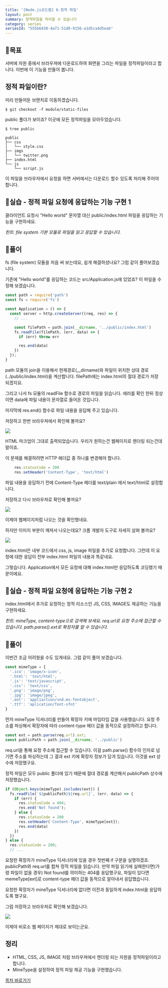 ```yaml
---
title: '[Node.js코드랩] 6.정적 파일'
layout: post
summary: 정적파일을 처리할 수 있습니다
category: series
seriesId: "555b6438-4a71-51d0-9156-a1d5ca4d5eab"
---
```


## 🌳목표

서버에 자원 중에서 브라우져에 다운로드하여 화면을 그리는 파일을 정적파일이라고 합니다.
이번에 이 기능을 만들어 봅니다.

## 정적 파일이란?

미리 만들어둔 브랜치로 이동하겠습니다.

```
$ git checkout -f module/static-files
```

public 폴더가 보이죠? 이곳에 모든 정적파일을 모아두었습니다.

```
$ tree public

public
├── css
│   └── style.css
├── imgs
│   └── twitter.png
├── index.html
└── js
    └── script.js
```

이 파일을 브라우저에서 요청을 하면 서버에서는 다운로드 할수 있도록 처리해 주어야 합니다.

## 🐤실습 - 정적 파일 요청에 응답하는 기능 구현 1

클라이언트 요청시 "Hello world" 문자열 대신 public/index.html 파일을 응답하는 기능을 구현하세요.

*힌트: file system 기본 모듈로 파일을 읽고 응답할 수 있습니다.*

## 🐤풀이

fs (file system) 모듈을 처음 써 보는데요, 쉽게 해결하셨나요?
그럼 같이 풀어보겠습니다.

기존에 "Hello world"를 응답하는 코드는 src/Application.js에 있었죠?
이 파일을 수정해 보겠습니다.

```js
const path = require('path')
const fs = require('fs')

const Application = () => {
  const server = http.createServer((req, res) => {
    // ...

    const filePath = path.join(__dirname, '../public/index.html')
    fs.readFile(filePath, (err, data) => {
      if (err) throw err

      res.end(data)
    })
  });
}
```

path 모듈의 join을 이용해서 현재경로(__dirname)와 파일이 위치한 상대 경로(../public/index.html)을 계산합니다.
filePath에는 index.html의 절대 경로가 저장 되겠지요.

그리고 나서 fs 모듈의 readFile 함수로 경로의 파일을 읽습니다.
에러를 확인 한뒤 정상이면 data에 파일 내용이 문자열로 들어온 것입니다.

마지막에 res.end() 함수로 파일 내용을 응답해 주고 있습니다.

저장하고 한번 브라우져에서 확인해 볼까요?

![](/assets/imgs/2018/12/06/browser_result_1.png)

HTML 마크업이 그대로 출력되었습니다. 우리가 원하는건 웹페이지로 렌더링 되는건데 말이죠.

이 문제를 해결하려면 HTTP 헤더값 중 하나를 변경해야 합니다.

```js
    res.statusCode = 200
    res.setHeader('Content-Type', 'text/html')
```

파일 내용을 응답하기 전에 Content-Type 헤더를 text/plain 에서 text/html로 설정합니다.

저장하고 다시 브라우져로 확인해 볼까요?

![](/assets/imgs/2018/12/06/browser_result_2.png)

이제야 웹페이지처럼 나오는 것을 확인했네요.

하지만 이미지 부분이 깨져서 나오는데요? 크롬 개발자 도구로 자세히 살펴 볼까요?

![](/assets/imgs/2018/12/06/browser_result_3.png)

index.html은 내부 코드에서 css, js, image 파일을 추가로 요청합니다.
그런데 이 요청에 대한 응답이 전부 index.html 파일의 내용과 똑같네요.

그렇습니다. Application에서 모든 요청에 대해 index.html만 응답하도록 코딩했기 때문이에요.

## 🐤실습 - 정적 파일 요청에 응답하는 기능 구현 2

index.html에서 추가로 요청하는 정적 리소스인 JS, CSS, IMAGE도 제공하는 기능을 구현하세요.

*힌트: mineType, content-type으로 검색해 보세요. req.url로 요청 주소에 접근할 수 있습니다. path.parse().ext로 확장자를 알 수 있습니다.*

## 🐤풀이

이번건 조금 어려웠을 수도 있게네요. 그럼 같이 풀어 보겠습니다.

```js
const mimeType = {
  '.ico': 'image/x-icon',
  '.html': 'text/html',
  '.js': 'text/javascript',
  '.css': 'text/css',
  '.png': 'image/png',
  '.jpg': 'image/jpeg',
  '.eot': 'appliaction/vnd.ms-fontobject',
  '.ttf': 'aplication/font-sfnt'
}
```

먼저 mineType 딕셔너리를 만들어 확장자 키에 마임타임 값을 사용했습니다.
요청 주소를 파싱해서 확장자에 따라 content-type 헤더 값을 동적으로 설정하려고 합니다.

```js
const ext = path.parse(req.url).ext;
const publicPath = path.join(__dirname, '../public')
```

req.url을 통해 요청 주소에 접근할 수 있습니다. 이걸 path.parse() 함수의 인자로 넘기면 주소를 파싱하는데 그 결과 ext 키에 확장자 정보가 담겨 있습니다. 이것을 ext 상수에 저장했구요.

정적 파일은 모두 public 폴더에 있기 때문에 절대 경로를 계산해서 publicPath 상수에 저장했습니다.

```js
if (Object.keys(mimeType).includes(ext)) {
  fs.readFile(`${publicPath}${req.url}`, (err, data) => {
    if (err) {
      res.statusCode = 404;
      res.end('Not found');
    } else {
      res.statusCode = 200
      res.setHeader('Content-Type', mimeType[ext]);
      res.end(data)
    })
  })
} else {
  res.statusCode = 200;
  // ...
```

요청한 확장자가 mineType 딕셔너리에 있을 경우 첫번째 if 구문을 실행하겠죠.
publicPath와 req.url를 합쳐 정적 파일을 읽습니다.
만약 파일 읽기에 실패한다면(가령 파일이 없을 경우) Not found를 의미하는 404를 응답했구요, 파일이 있다면 memeType[ext]로 content-type 헤더 값을 동적으로 알아내서 응답했습니다.

요청한 확장자가 mineType 딕셔너리에 없다면 이전과 동일하게 index.html을 응답하도록 했구요.

그럼 저장하고 브라우져로 확인해 보겠습니다.

![](/assets/imgs/2018/12/06/browser_result_4.png)

이제야 비로소 웹 페이지가 제대로 보이는군요.

## 정리

* HTML, CSS, JS, IMAGE 처럼 브라우져에서 렌더링 되는 자원을 정적파일이라고 합니다.
* MineType을 설정하여 정적 파일 제공 기능을 구현했습니다.


[목차 바로가기](/series/2018/12/01/node-web-0_index.html)